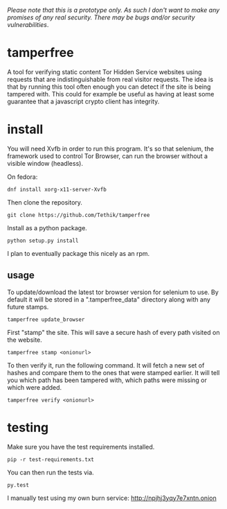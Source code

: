 *Please note that this is a prototype only. As such I don't want to make any promises of any real security. There may be bugs and/or security vulnerabilities*.

# tamperfree
A tool for verifying static content Tor Hidden Service websites using requests
that are indistinguishable from real visitor requests. The idea is that by running
this tool often enough you can detect if the site is being tampered with. This could
for example be useful as having at least some guarantee that a javascript crypto
client has integrity.

# install
You will need Xvfb in order to run this program. It's so that selenium, the 
framework used to control Tor Browser, can run the browser without a visible 
window (headless).

On fedora:

`dnf install xorg-x11-server-Xvfb`

Then clone the repository.

`git clone https://github.com/Tethik/tamperfree`

Install as a python package.

`python setup.py install`

I plan to eventually package this nicely as an rpm.

## usage
To update/download the latest tor browser version for selenium to use. By default it
will be stored in a ".tamperfree_data" directory along with any future stamps. 

`tamperfree update_browser`

First "stamp" the site. This will save a secure hash of every path visited on
the website.

`tamperfree stamp <onionurl>`

To then verify it, run the following command. It will fetch a new set of hashes
and compare them to the ones that were stamped earlier. It will tell you which
path has been tampered with, which paths were missing or which were added.

`tamperfree verify <onionurl>`

# testing
Make sure you have the test requirements installed.

`pip -r test-requirements.txt`

You can then run the tests via.

`py.test`

I manually test using my own burn service: http://npjhj3yqy7e7xntn.onion
